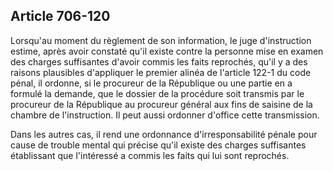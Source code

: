 Article 706-120
----
Lorsqu'au moment du règlement de son information, le juge d'instruction estime,
après avoir constaté qu'il existe contre la personne mise en examen des charges
suffisantes d'avoir commis les faits reprochés, qu'il y a des raisons plausibles
d'appliquer le premier alinéa de l'article 122-1 du code pénal, il ordonne, si
le procureur de la République ou une partie en a formulé la demande, que le
dossier de la procédure soit transmis par le procureur de la République au
procureur général aux fins de saisine de la chambre de l'instruction. Il peut
aussi ordonner d'office cette transmission.

Dans les autres cas, il rend une ordonnance d'irresponsabilité pénale pour cause
de trouble mental qui précise qu'il existe des charges suffisantes établissant
que l'intéressé a commis les faits qui lui sont reprochés.
